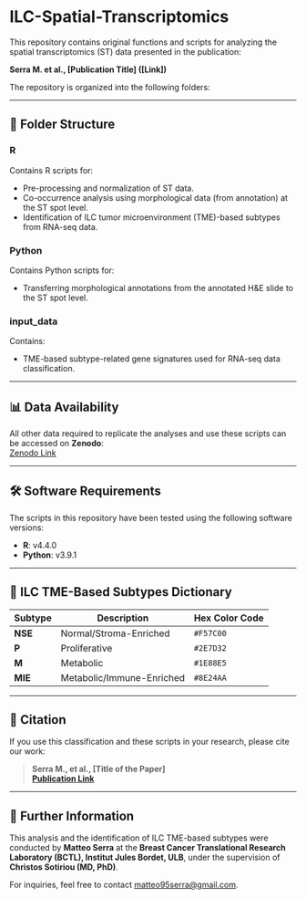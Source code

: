 # ILC-Spatial-Transcriptomics

This repository contains original functions and scripts for analyzing the spatial transcriptomics (ST) data presented in the publication:

**Serra M. et al., [Publication Title] ([Link])**

The repository is organized into the following folders:

---

## 📁 Folder Structure

### **R**  
Contains R scripts for:
- Pre-processing and normalization of ST data.
- Co-occurrence analysis using morphological data (from annotation) at the ST spot level.
- Identification of ILC tumor microenvironment (TME)-based subtypes from RNA-seq data.

### **Python**  
Contains Python scripts for:
- Transferring morphological annotations from the annotated H&E slide to the ST spot level.

### **input_data**  
Contains:
- TME-based subtype-related gene signatures used for RNA-seq data classification.

---

## 📊 Data Availability
All other data required to replicate the analyses and use these scripts can be accessed on **Zenodo**:  
[Zenodo Link](#)

---

## 🛠️ Software Requirements
The scripts in this repository have been tested using the following software versions:
- **R**: v4.4.0  
- **Python**: v3.9.1  

---

## 🔑 ILC TME-Based Subtypes Dictionary

| Subtype | Description                 | Hex Color Code |
|---------|-----------------------------|----------------|
| **NSE** | Normal/Stroma-Enriched      | `#F57C00`      |
| **P**   | Proliferative               | `#2E7D32`      |
| **M**   | Metabolic                   | `#1E88E5`      |
| **MIE** | Metabolic/Immune-Enriched   | `#8E24AA`      |

---

## 📢 Citation
If you use this classification and these scripts in your research, please cite our work:

> **Serra M., et al., [Title of the Paper]**  
> **[Publication Link](#)**

---

## 📘 Further Information
This analysis and the identification of ILC TME-based subtypes were conducted by **Matteo Serra** at the **Breast Cancer Translational Research Laboratory (BCTL), Institut Jules Bordet, ULB**, under the supervision of **Christos Sotiriou (MD, PhD)**.

For inquiries, feel free to contact matteo95serra@gmail.com.

